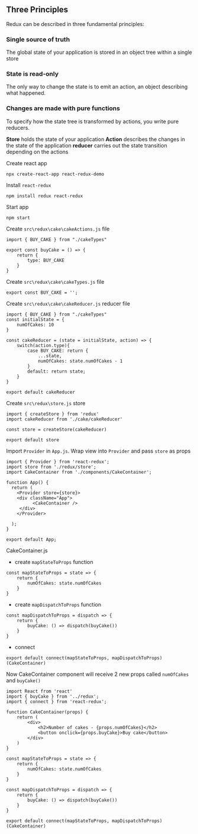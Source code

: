 ## Three Principles
Redux can be described in three fundamental principles:

### Single source of truth
The global state of your application is stored in an object tree within a single store

### State is read-only
The only way to change the state is to emit an action, an object describing what happened.

### Changes are made with pure functions
To specify how the state tree is transformed by actions, you write pure reducers.

**Store** holds the state of your application
**Action**  describes the changes in the state of the application
**reducer**  carries out the state transition depending on the actions

Create react app
```
npx create-react-app react-redux-demo
```

Install `react-redux`
```
npm install redux react-redux
```

Start app
```
npm start
```

Create `src\redux\cake\cakeActions.js` file
```
import { BUY_CAKE } from "./cakeTypes"

export const buyCake = () => {
    return {
        type: BUY_CAKE
    }
}
```

Create `src\redux\cake\cakeTypes.js` file
```
export const BUY_CAKE = '';
```

Create `src\redux\cake\cakeReducer.js` reducer file
```
import { BUY_CAKE } from "./cakeTypes"
const initialState = {
    numOfCakes: 10
}

const cakeReducer = (state = initialState, action) => {
    switch(action.type){
        case BUY_CAKE: return {
            ...state,
            numOfCakes: state.numOfCakes - 1
        }
        default: return state;
    }
}

export default cakeReducer
```


Create `src\redux\store.js` store
```
import { createStore } from 'redux'
import cakeReducer from './cake/cakeReducer'

const store = createStore(cakeReducer)

export default store
```

Import `Provider` in `App.js`. Wrap view into `Provider` and pass `store` as props

```
import { Provider } from 'react-redux';
import store from './redux/store';
import CakeContainer from './components/CakeContainer';

function App() {
  return (
    <Provider store={store}>
    <div className="App">
          <CakeContainer />
     </div>
    </Provider>
   
  );
}

export default App;
```

CakeContainer.js
- create `mapStateToProps` function
```
const mapStateToProps = state => {
    return {
        numOfCakes: state.numOfCakes
    }
}
```

- create `mapDispatchToProps` function
```
const mapDispatchToProps = dispatch => {
    return {
        buyCake: () => dispatch(buyCake())
    }
}
```

- connect
```
export default connect(mapStateToProps, mapDispatchToProps)(CakeContainer)
```

Now CakeContainer component will receive 2 new props called `numOfCakes` and `buyCake()`
```
import React from 'react'
import { buyCake } from '../redux';
import { connect } from 'react-redux';

function CakeContainer(props) {
    return (
        <div>
            <h2>Number of cakes - {props.numOfCakes}</h2>
            <button onclick={props.buyCake}>Buy cake</button>
        </div>
    )
}

const mapStateToProps = state => {
    return {
        numOfCakes: state.numOfCakes
    }
}

const mapDispatchToProps = dispatch => {
    return {
        buyCake: () => dispatch(buyCake())
    }
}

export default connect(mapStateToProps, mapDispatchToProps)(CakeContainer)
```
